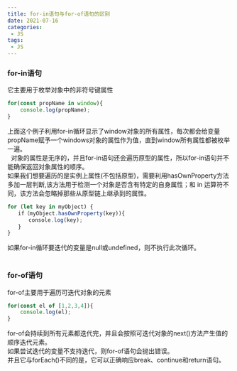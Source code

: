 ```yaml
---
title: for-in语句与for-of语句的区别
date: 2021-07-16
categories:
 - JS
tags:
 - JS
---
```


<!--more-->

###  for-in语句  
它主要用于枚举对象中的非符号键属性  
```js
for(const propName in window){
	console.log(propName);
}
```
上面这个例子利用for-in循环显示了window对象的所有属性，每次都会给变量propName赋予一个windows对象的属性作为值，直到window所有属性都被枚举一遍。  
&nbsp;
对象的属性是无序的，并且for-in语句还会遍历原型的属性，所以for-in语句并不能确保返回对象属性的顺序。  
如果我们想要遍历的是实例上属性(不包括原型)，需要利用hasOwnProperty方法多加一层判断,该方法用于检测一个对象是否含有特定的自身属性；和 in 运算符不同，该方法会忽略掉那些从原型链上继承到的属性。
```js
for (let key in myObject) {
　　if（myObject.hasOwnProperty(key)){
　　　　console.log(key);
　　}
}
```
如果for-in循环要迭代的变量是null或undefined，则不执行此次循环。  
&nbsp;

### for-of语句  
for-of主要用于遍历可迭代对象的元素  
```js
for(const el of [1,2,3,4]){
	console.log(el);
}
```
for-of会持续到所有元素都迭代完，并且会按照可迭代对象的next()方法产生值的顺序迭代元素。  
如果尝试迭代的变量不支持迭代，则for-of语句会抛出错误。  
并且它与forEach()不同的是，它可以正确响应break、continue和return语句。  